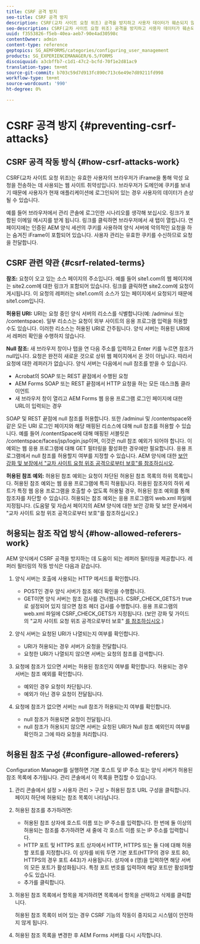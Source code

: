 ```yaml
---
title: CSRF 공격 방지
seo-title: CSRF 공격 방지
description: CSRF(교차 사이트 요청 위조) 공격을 방지하고 사용자 데이터가 훼손되지 않도록 보호하는 방법을 알아봅니다.
seo-description: CSRF(교차 사이트 요청 위조) 공격을 방지하고 사용자 데이터가 훼손되지 않도록 보호하는 방법을 알아봅니다.
uuid: f3553826-f5eb-40ea-aeb7-90e4ad30598c
contentOwner: admin
content-type: reference
geptopics: SG_AEMFORMS/categories/configuring_user_management
products: SG_EXPERIENCEMANAGER/6.5/FORMS
discoiquuid: a3cbffb7-c1d1-47c2-bcfd-70f1e2d81ac9
translation-type: tm+mt
source-git-commit: b703c59d7d913fc890c713c6e49e7d89211fd998
workflow-type: tm+mt
source-wordcount: '990'
ht-degree: 0%

---
```



# CSRF 공격 방지 {#preventing-csrf-attacks}

## CSRF 공격 작동 방식 {#how-csrf-attacks-work}

CSRF(교차 사이트 요청 위조)는 유효한 사용자의 브라우저가 iFrame을 통해 악성 요청을 전송하는 데 사용되는 웹 사이트 취약성입니다. 브라우저가 도메인에 쿠키를 보내기 때문에 사용자가 현재 애플리케이션에 로그인되어 있는 경우 사용자의 데이터가 손상될 수 있습니다.

예를 들어 브라우저에서 관리 콘솔에 로그인한 시나리오를 생각해 보십시오. 링크가 포함된 이메일 메시지를 받게 됩니다. 링크를 클릭하면 브라우저에서 새 탭이 열립니다. 연 페이지에는 인증된 AEM 양식 세션의 쿠키를 사용하여 양식 서버에 악의적인 요청을 하는 숨겨진 iFrame이 포함되어 있습니다. 사용자 관리는 유효한 쿠키를 수신하므로 요청을 전달합니다.

## CSRF 관련 약관 {#csrf-related-terms}

**참조:** 요청이 오고 있는 소스 페이지의 주소입니다. 예를 들어 site1.com의 웹 페이지에는 site2.com에 대한 링크가 포함되어 있습니다. 링크를 클릭하면 site2.com에 요청이 게시됩니다. 이 요청의 레퍼러는 site1.com의 소스가 있는 페이지에서 요청되기 때문에 site1.com입니다.

**허용된 URI:** URI는 요청 중인 양식 서버의 리소스를 식별합니다(예: /adminui 또는 /contentspace). 일부 리소스는 요청이 외부 사이트의 응용 프로그램 입력을 허용할 수도 있습니다. 이러한 리소스는 허용된 URI로 간주됩니다. 양식 서버는 허용된 URI에서 레퍼러 확인을 수행하지 않습니다.

**Null 참조:** 새 브라우저 창이나 탭을 연 다음 주소를 입력하고 Enter 키를 누르면 참조가 null입니다. 요청은 완전히 새로운 것으로 상위 웹 페이지에서 온 것이 아닙니다. 따라서 요청에 대한 레퍼러가 없습니다. 양식 서버는 다음에서 null 참조를 받을 수 있습니다.

* Acrobat의 SOAP 또는 REST 끝점에서 수행된 요청
* AEM Forms SOAP 또는 REST 끝점에서 HTTP 요청을 하는 모든 데스크톱 클라이언트
* 새 브라우저 창이 열리고 AEM Forms 웹 응용 프로그램 로그인 페이지에 대한 URL이 입력되는 경우

SOAP 및 REST 끝점에 null 참조를 허용합니다. 또한 /adminui 및 /contentspace와 같은 모든 URI 로그인 페이지와 해당 매핑된 리소스에 대해 null 참조를 허용할 수 있습니다. 예를 들어 /contentSpace에 대해 매핑된 서블릿은 /contentspace/faces/jsp/login.jsp이며, 이것은 null 참조 예외가 되어야 합니다. 이 예외는 웹 응용 프로그램에 대해 GET 필터링을 활성화한 경우에만 필요합니다. 응용 프로그램에서 null 참조를 허용할지 여부를 지정할 수 있습니다. AEM 양식에 대한 [보안 강화 및 보장에서 &quot;교차 사이트 요청 위조 공격으로부터 보호&quot;를 참조하십시오](https://help.adobe.com/en_US/livecycle/11.0/HardeningSecurity/index.html).

**허용된 참조 예외:** 허용된 참조 예외는 요청이 차단된 허용된 참조 목록의 하위 목록입니다. 허용된 참조 예외는 웹 응용 프로그램에 특히 적용됩니다. 허용된 참조자의 하위 세트가 특정 웹 응용 프로그램을 호출할 수 없도록 허용될 경우, 허용된 참조 예외를 통해 참조자를 차단할 수 있습니다. 허용되는 참조 예외는 응용 프로그램의 web.xml 파일에 지정됩니다. (도움말 및 자습서 페이지의 AEM 양식에 대한 보안 강화 및 보안 문서에서 &quot;교차 사이트 요청 위조 공격으로부터 보호&quot;를 참조하십시오.)

## 허용되는 참조 작업 방식 {#how-allowed-referers-work}

AEM 양식에서 CSRF 공격을 방지하는 데 도움이 되는 레퍼러 필터링을 제공합니다. 레퍼러 필터링의 작동 방식은 다음과 같습니다.

1. 양식 서버는 호출에 사용되는 HTTP 메서드를 확인합니다.

   * POST인 경우 양식 서버가 참조 헤더 확인을 수행합니다.
   * GET이면 양식 서버는 참조 검사를 건너뜁니다. CSRF_CHECK_GETS가 true로 설정되어 있지 않으면 참조 헤더 검사를 수행합니다. 응용 프로그램의 web.xml 파일에 CSRF_CHECK_GETS가 지정됩니다. (보안 강화 및 가이드의 &quot;교차 사이트 요청 위조 공격으로부터 보호&quot; [를 참조하십시오](https://help.adobe.com/en_US/livecycle/11.0/HardeningSecurity/index.html).)

1. 양식 서버는 요청된 URI가 나열되는지 여부를 확인합니다.

   * URI가 허용되는 경우 서버가 요청을 전달합니다.
   * 요청한 URI가 나열되지 않으면 서버는 요청의 참조를 검색합니다.

1. 요청에 참조가 있으면 서버는 허용된 참조인지 여부를 확인합니다. 허용되는 경우 서버는 참조 예외를 확인합니다.

   * 예외인 경우 요청이 차단됩니다.
   * 예외가 아닌 경우 요청이 전달됩니다.

1. 요청에 참조가 없으면 서버는 null 참조가 허용되는지 여부를 확인합니다.

   * null 참조가 허용되면 요청이 전달됩니다.
   * null 참조가 허용되지 않으면 서버는 요청된 URI가 Null 참조 예외인지 여부를 확인하고 그에 따라 요청을 처리합니다.

## 허용된 참조 구성 {#configure-allowed-referers}

Configuration Manager를 실행하면 기본 호스트 및 IP 주소 또는 양식 서버가 허용된 참조 목록에 추가됩니다. 관리 콘솔에서 이 목록을 편집할 수 있습니다.

1. 관리 콘솔에서 설정 > 사용자 관리 > 구성 > 허용된 참조 URL 구성을 클릭합니다. 페이지 하단에 허용되는 참조 목록이 나타납니다.
1. 허용된 참조를 추가하려면:

   * 허용된 참조 상자에 호스트 이름 또는 IP 주소를 입력합니다. 한 번에 둘 이상의 허용되는 참조를 추가하려면 새 줄에 각 호스트 이름 또는 IP 주소를 입력합니다.
   * HTTP 포트 및 HTTPS 포트 상자에서 HTTP, HTTPS 또는 둘 다에 대해 허용할 포트를 지정합니다. 이 상자를 비워 두면 기본 포트(HTTP의 경우 포트 80, HTTPS의 경우 포트 443)가 사용됩니다. 상자에 `0` (영)을 입력하면 해당 서버의 모든 포트가 활성화됩니다. 특정 포트 번호를 입력하여 해당 포트만 활성화할 수도 있습니다.
   * 추가를 클릭합니다.

1. 허용된 참조 목록에서 항목을 제거하려면 목록에서 항목을 선택하고 삭제를 클릭합니다.

   허용된 참조 목록이 비어 있는 경우 CSRF 기능의 작동이 중지되고 시스템이 안전하지 않게 됩니다.

1. 허용된 참조 목록을 변경한 후 AEM Forms 서버를 다시 시작합니다.

